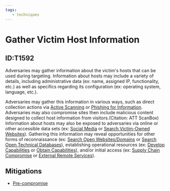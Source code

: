 ```yaml
---
tags:
   - techniques
---
```

# Gather Victim Host Information
## ID:T1592
Adversaries may gather information about the victim's hosts that can be used during targeting. Information about hosts may include a variety of details, including administrative data (ex: name, assigned IP, functionality, etc.) as well as specifics regarding its configuration (ex: operating system, language, etc.).

Adversaries may gather this information in various ways, such as direct collection actions via [Active Scanning](techniques/T1595) or [Phishing for Information](techniques/T1598). Adversaries may also compromise sites then include malicious content designed to collect host information from visitors.(Citation: ATT ScanBox) Information about hosts may also be exposed to adversaries via online or other accessible data sets (ex: [Social Media](techniques/T1593/001) or [Search Victim-Owned Websites](techniques/T1594)). Gathering this information may reveal opportunities for other forms of reconnaissance (ex: [Search Open Websites/Domains](techniques/T1593) or [Search Open Technical Databases](techniques/T1596)), establishing operational resources (ex: [Develop Capabilities](techniques/T1587) or [Obtain Capabilities](techniques/T1588)), and/or initial access (ex: [Supply Chain Compromise](techniques/T1195) or [External Remote Services](techniques/T1133)).
## Mitigations
* [Pre-compromise](mitigations/M1056)
